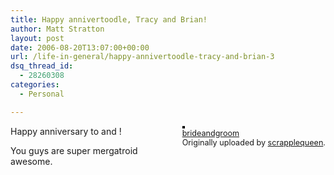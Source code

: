 ```yaml
---
title: Happy annivertoodle, Tracy and Brian!
author: Matt Stratton
layout: post
date: 2006-08-20T13:07:00+00:00
url: /life-in-general/happy-annivertoodle-tracy-and-brian-3
dsq_thread_id:
  - 28260308
categories:
  - Personal

---
```

<div style="float:right;margin-left:10px;margin-bottom:10px;">
  <a href="http://www.flickr.com/photos/scrapplequeen/36856513/" title="photo sharing"><img src="http://static.flickr.com/22/36856513_329eec65aa_m.jpg" alt="" style="border:solid 2px #000000;" /></a> <br /> <span style="font-size:.9em;margin-top:0;"> <a href="http://www.flickr.com/photos/scrapplequeen/36856513/">brideandgroom</a> <br /> Originally uploaded by <a href="http://www.flickr.com/people/scrapplequeen/">scrapplequeen</a>. </span>
</div>

Happy anniversary to and !

You guys are super mergatroid awesome.